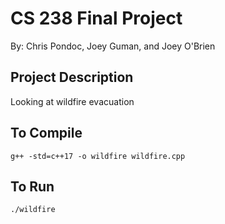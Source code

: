 # CS 238 Final Project
By: Chris Pondoc, Joey Guman, and Joey O'Brien

## Project Description
Looking at wildfire evacuation

## To Compile
```
g++ -std=c++17 -o wildfire wildfire.cpp
```

## To Run
```
./wildfire
```